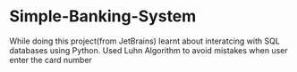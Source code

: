 # Simple-Banking-System
While doing this project(from JetBrains) learnt about interatcing with SQL databases using Python.  Used Luhn Algorithm to avoid mistakes when user enter the card number
